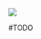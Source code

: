 ![](<https://raw.githubusercontent.com/Jamison-Chen/KM-software/master/img/dh-described-using-color.png>)

#TODO 